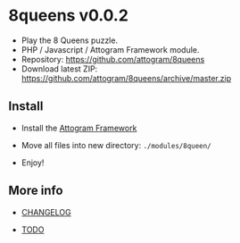 # 8queens v0.0.2

* Play the 8 Queens puzzle.
* PHP / Javascript / Attogram Framework module.
* Repository: https://github.com/attogram/8queens
* Download latest ZIP: https://github.com/attogram/8queens/archive/master.zip

## Install

* Install the [Attogram Framework](https://github.com/attogram/attogram)

* Move all files into new directory: `./modules/8queen/`

* Enjoy!

## More info

* [CHANGELOG](./CHANGELOG.md)

* [TODO](/TODO.md)
